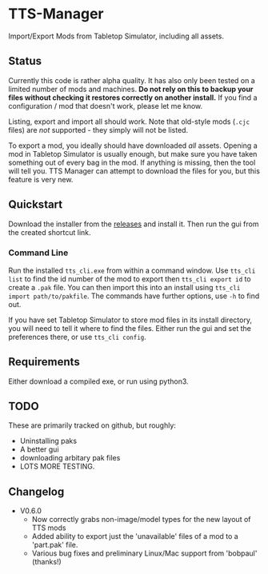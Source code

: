 # TTS-Manager
Import/Export Mods from Tabletop Simulator, including all assets.

## Status
Currently this code is rather alpha quality. It has also only been tested on a limited number of mods and machines.
**Do not rely on this to backup your files without checking it restores correctly on another install.**
If you find a configuration / mod that doesn't work, please let me know.

Listing, export and import all should work. Note that old-style mods (`.cjc` files) are *not* supported - they simply will not be listed.

To export a mod, you ideally should have downloaded *all* assets.
Opening a mod in Tabletop Simulator is usually enough, but make sure you have taken something out of every bag in the mod.
If anything is missing, then the tool will tell you.
TTS Manager can attempt to download the files for you, but this feature is very new.

## Quickstart
Download the installer from the [releases](https://github.com/cwoac/TTS-Manager/releases) and install it. Then run the gui from the created shortcut link.

### Command Line
Run the installed `tts_cli.exe` from within a command window. Use `tts_cli list` to find the id number of the mod to export then `tts_cli export id` to create a `.pak` file. You can then import this into an install using `tts_cli import path/to/pakfile`. The commands have further options, use `-h` to find out.

If you have set Tabletop Simulator to store mod files in its install directory, you will need to tell it where to find the files. Either run the gui and set the preferences there, or use `tts_cli config`.

## Requirements
Either download a compiled exe, or run using python3.

## TODO
These are primarily tracked on github, but roughly:
- Uninstalling paks
- A better gui
- downloading arbitary pak files
- LOTS MORE TESTING.

## Changelog
* V0.6.0
  - Now correctly grabs non-image/model types for the new layout of TTS mods
  - Added ability to export just the 'unavailable' files of a mod to a 'part.pak' file.
  - Various bug fixes and preliminary Linux/Mac support from 'bobpaul' (thanks!)